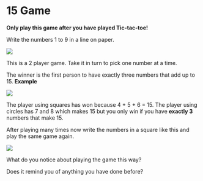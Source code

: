 # 15 Game   

**Only play this game after you have played Tic-tac-toe!**   

Write the numbers 1 to 9 in a line on paper.

![](https://github.com/supportingami/sami-maths-club/blob/master/maths-club-pack/images/15-game-1.png?raw=true)

This is a 2 player game. Take it in turn to pick one number at a time.   

The winner is the first person to have exactly three numbers that add up to 15. **Example**   

![](https://github.com/supportingami/sami-maths-club/blob/master/maths-club-pack/images/15-game-2.png?raw=true)   

The player using squares has won because 4 + 5 + 6 = 15. The player
using circles has 7 and 8 which makes 15 but you only win if you have **exactly 3** numbers that make 15.   

After playing many times now write the numbers in a square like this
and play the same game again.   

![](https://github.com/supportingami/sami-maths-club/blob/master/maths-club-pack/images/15-game-3.png?raw=true)   

What do you notice about playing the game this way?   

Does it remind you of anything you have done before?